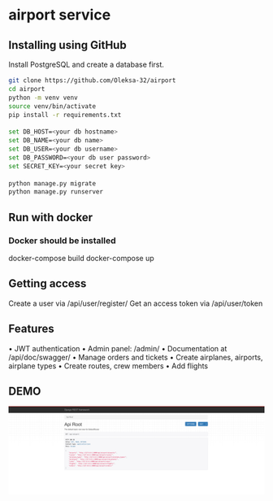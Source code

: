 # **airport service**

## **Installing using GitHub**

Install PostgreSQL and create a database first.

```bash
git clone https://github.com/Oleksa-32/airport
cd airport
python -m venv venv
source venv/bin/activate
pip install -r requirements.txt

set DB_HOST=<your db hostname>
set DB_NAME=<your db name>
set DB_USER=<your db username>
set DB_PASSWORD=<your db user password>
set SECRET_KEY=<your secret key>

python manage.py migrate
python manage.py runserver
```

## Run with docker 

### Docker should be installed 

docker-compose build
docker-compose up

## Getting access 

Create a user via /api/user/register/
Get an access token via /api/user/token


## Features 

• JWT authentication
• Admin panel: /admin/
• Documentation at /api/doc/swagger/
• Manage orders and tickets
• Create airplanes, airports, airplane types
• Create routes, crew members
• Add flights

## DEMO

![img_1.png](img_1.png)
